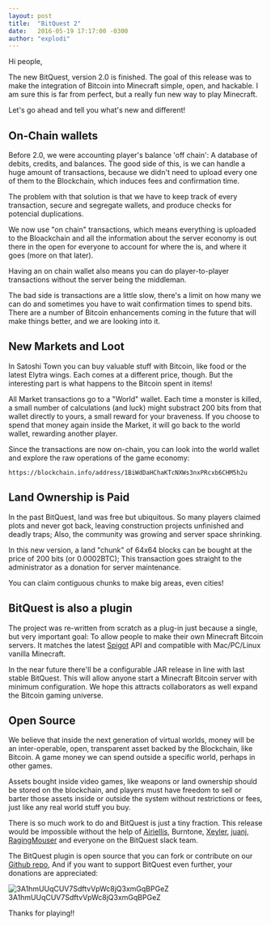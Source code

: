 ```yaml
---
layout: post
title:  "BitQuest 2"
date:   2016-05-19 17:17:00 -0300
author: "explodi"
---
```


Hi people,

The new BitQuest, version 2.0 is finished. The goal of this release was to make the integration of Bitcoin into Minecraft simple, open, and hackable. I am sure this is far from perfect, but a really fun new way to play Minecraft.

Let's go ahead and tell you what's new and different!

On-Chain wallets
--------------------------------------
Before 2.0, we were accounting player's balance 'off chain': A database of debits, credits, and balances. The good side of this, is we can handle a huge amount of transactions, because we didn't need to upload every one of them to the Blockchain, which induces fees and confirmation time.

The problem with that solution is that we have to keep track of every transaction, secure and segregate wallets, and produce checks for potencial duplications. 

We now use "on chain" transactions, which means everything is uploaded to the Bloackchain and all the information about the server economy is out there in the open for everyone to account for where the is, and where it goes (more on that later). 

Having an on chain wallet also means you can do player-to-player transactions without the server being the middleman.

The bad side is transactions are a little slow, there's a limit on how many we can do and sometimes you have to wait confirmation times to spend bits. There are a number of Bitcoin enhancements coming in the future that will make things better, and we are looking into it.

New Markets and Loot
----------------------
In Satoshi Town you can buy valuable stuff with Bitcoin, like food or the latest Elytra wings. Each comes at a different price, though. But the interesting part is what happens to the Bitcoin spent in items!

All Market transactions go to a "World" wallet. Each time a monster is killed, a small number of calculations (and luck) might substract 200 bits from that wallet directly to yours, a small reward for your braveness. If you choose to spend that money again inside the Market, it will go back to the world wallet, rewarding another player.

Since the transactions are now on-chain, you can look into the world wallet and explore the raw operations of the game economy:

````
https://blockchain.info/address/1BiWdDaHChaKTcNXWs3nxPRcxb6CHM5h2u
````

Land Ownership is Paid
------------------------------------------------
In the past BitQuest, land was free but ubiquitous. So many players claimed plots and never got back, leaving construction projects unfinished and deadly traps; Also, the community was growing and server space shrinking.

In this new version, a land "chunk" of 64x64 blocks can be bought at the price of 200 bits (or 0.0002BTC); This transaction goes straight to the administrator as a donation for server maintenance.

You can claim contiguous chunks to make big areas, even cities!

BitQuest is also a plugin
----------------------
The project was re-written from scratch as a plug-in just because a single, but very important goal: To allow people to make their own Minecraft Bitcoin servers. It matches the latest [Spigot](http://spigotmc.com) API and compatible with Mac/PC/Linux vanilla Minecraft. 

In the near future there'll be a configurable JAR release in line with last stable BitQuest. This will allow anyone start a Minecraft Bitcoin server with minimum configuration. We hope this attracts collaborators as well expand the Bitcoin gaming universe.


Open Source
------------------------------------
We believe that inside the next generation of virtual worlds, money will be an inter-operable, open, transparent asset backed by the Blockchain, like Bitcoin. A game money we can spend outside a specific world, perhaps in other games.

Assets bought inside video games, like weapons or land ownership should be stored on the blockchain, and players must have freedom to sell or barter those assets inside or outside the system without restrictions or fees, just like any real world stuff you buy.

There is so much work to do and BitQuest is just a tiny fraction. This release would be impossible without the help of [Airiellis](https://twitter.com/shallonhackenb1), Burntone, [Xeyler](https://github.com/Xeyler), [juanj](https://github.com/juanj), [RagingMouser](https://github.com/RagingMouser) and everyone on the BitQuest slack team.

The BitQuest plugin is open source that you can fork or contribute on our [Github repo](https://github.com/bitquest/bitquest), And if you want to support BitQuest even further, your donations are appreciated:

![3A1hmUUqCUV7SdftvVpWc8jQ3xmGqBPGeZ](https://chart.googleapis.com/chart?chs=300x300&cht=qr&chl=bitcoin:3A1hmUUqCUV7SdftvVpWc8jQ3xmGqBPGeZ)
3A1hmUUqCUV7SdftvVpWc8jQ3xmGqBPGeZ

Thanks for playing!!